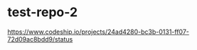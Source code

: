 test-repo-2
===========
https://www.codeship.io/projects/24ad4280-bc3b-0131-ff07-72d09ac8bdd9/status